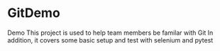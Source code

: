 # GitDemo
Demo
This project is used to help team members be familar with Git
In addition, it covers some basic setup and test with selenium and pytest
